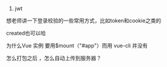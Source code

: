 1. jwt

想老师讲一下登录校验的一些常用方式，比如token和cookie之类的

created也可以哈

为什么Vue 实例 要用$mount（"#app"）而用 vue-cli 并没有

怎么打包之后 ，怎么自动上传到服务器？